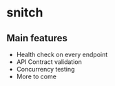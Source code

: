 # snitch

## Main features
- Health check on every endpoint
- API Contract validation
- Concurrency testing
- More to come